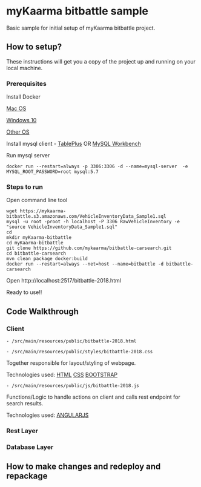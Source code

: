 # myKaarma bitbattle sample  
Basic sample for initial setup of myKaarma bitbattle project.

## How to setup? 
These instructions will get you a copy of the project up and running on your local machine.
### Prerequisites

Install Docker 

[Mac OS](https://docs.docker.com/docker-for-mac/install/)

[Windows 10](https://docs.docker.com/docker-for-windows/install/)

[Other OS](https://docs.docker.com/install/#supported-platforms) 

Install mysql client - [TablePlus](https://tableplus.io/) OR  [MySQL Workbench](https://dev.mysql.com/downloads/workbench/)

Run mysql server

```docker run --restart=always -p 3306:3306 -d --name=mysql-server  -e MYSQL_ROOT_PASSWORD=root mysql:5.7```

### Steps to run

Open command line tool

```
wget https://mykaarma-bitbattle.s3.amazonaws.com/VehicleInventoryData_Sample1.sql
mysql -u root -proot -h localhost -P 3306 RawVehicleInventory -e "source VehicleInventoryData_Sample1.sql"
cd
mkdir myKaarma-bitbattle
cd myKaarma-bitbattle
git clone https://github.com/mykaarma/bitbattle-carsearch.git
cd bitbattle-carsearch
mvn clean package docker:build 
docker run --restart=always --net=host --name=bitbattle -d bitbattle-carsearch
```

Open http://localhost:2517/bitbattle-2018.html

Ready to use!!

## Code Walkthrough  
### Client 
```
- /src/main/resources/public/bitbattle-2018.html

- /src/main/resources/public/styles/bitbattle-2018.css
```
Together responsible for layout/styling of webpage.

Technologies used: [HTML](https://www.w3schools.com/html/) [CSS](https://www.w3schools.com/css/) [BOOTSTRAP](https://www.w3schools.com/bootstrap/) 

```
- /src/main/resources/public/js/bitbattle-2018.js
```
Functions/Logic to handle actions on client and calls rest endpoint for search results.

Technologies used: [ANGULARJS](https://www.w3schools.com/angular/) 
 


### Rest Layer 
### Database Layer

## How to make changes and redeploy and repackage
